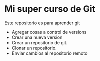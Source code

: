 # Mi super curso de Git
Este repositorio es para aprender git

* Agregar cosas a control de versions
* Crear una nueva version
* Crear un repositorio de git.
* Clonar un repositorio.
* Enviar cambios al repositorio remoto

